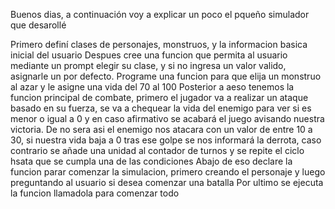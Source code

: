 Buenos dias, a continuación voy a explicar un poco el pqueño simulador que desarollé

Primero definí clases de personajes, monstruos, y la informacion basica inicial del usuario
Despues cree una funcion que permita al usuario mediante un prompt elegir su clase, y si no ingresa un valor valido, asignarle un por defecto.
Programe una funcion para que elija un monstruo al azar y le asigne una vida del 70 al 100
Posterior a aeso tenemos la funcion principal de combate, primero el jugador va a realizar un ataque basado en su fuerza, se va a chequear la vida del enemigo para ver si es menor o igual a 0 y en caso afirmativo se acabará el juego avisando nuestra victoria. De no sera asi el enemigo nos atacara con un valor de entre 10 a 30, si nuestra vida baja a 0 tras ese golpe se nos informará la derrota, caso contrario se añade una unidad al contador de turnos y se repite el ciclo hsata que se cumpla una de las condiciones
Abajo de eso declare la funcion parar comenzar la simulacion, primero creando el  personaje y luego preguntando al usuario si desea comenzar una batalla
Por ultimo se ejecuta la funcion llamadola para comenzar todo
